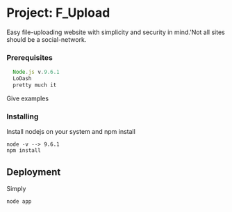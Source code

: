 # Project: F_Upload 
[logo]: (http://testersdock.com/wp-content/uploads/2017/09/file-upload.png)
Easy file-uploading website with simplicity and security in mind.'Not all sites should be a social-network.

### Prerequisites

```javascript
  Node.js v.9.6.1
  LoDash
  pretty much it 
```
Give examples

### Installing

Install nodejs on your system and npm install

```
node -v --> 9.6.1
npm install
```
## Deployment
Simply
```
node app
```
